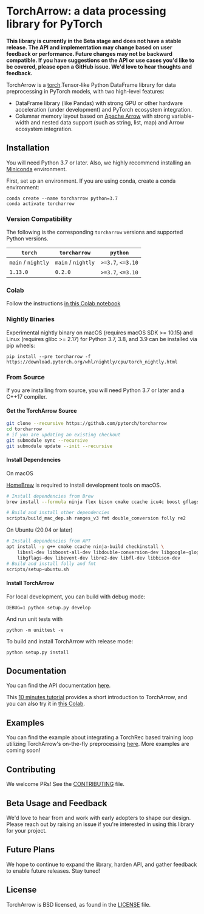 # TorchArrow: a data processing library for PyTorch

**This library is currently in the Beta stage and does not have a stable release. The API and implementation may change based on
user feedback or performance. Future changes may not be backward compatible.
If you have suggestions on the API or use cases you'd like to be covered, please open a
GitHub issue. We'd love to hear thoughts and feedback.**

TorchArrow is a [torch](https://github.com/pytorch/pytorch).Tensor-like Python DataFrame library for data preprocessing in PyTorch models, with two high-level features:

* DataFrame library (like Pandas) with strong GPU or other hardware acceleration (under development) and PyTorch ecosystem integration.
* Columnar memory layout based on [Apache Arrow](https://arrow.apache.org/docs/format/Columnar.html#physical-memory-layout) with strong variable-width and nested data support (such as string, list, map) and Arrow ecosystem integration.

## Installation

You will need Python 3.7 or later. Also, we highly recommend installing an [Miniconda](https://docs.conda.io/en/latest/miniconda.html#latest-miniconda-installer-links) environment.

First, set up an environment. If you are using conda, create a conda environment:
```
conda create --name torcharrow python=3.7
conda activate torcharrow
```

### Version Compatibility

The following is the corresponding `torcharrow` versions and supported Python versions.

| `torch`            | `torcharrow`        | `python`          |
| ------------------ | ------------------ | ----------------- |
| `main` / `nightly` | `main` / `nightly` | `>=3.7`, `<=3.10` |
| `1.13.0`           | `0.2.0`            | `>=3.7`, `<=3.10` |


### Colab

Follow the instructions [in this Colab notebook](https://colab.research.google.com/drive/1S0ldwN7qNM37E4WZnnAEnzn1DWnAQ6Vt)

### Nightly Binaries

Experimental nightly binary on macOS (requires macOS SDK >= 10.15) and Linux (requires glibc >= 2.17) for Python 3.7, 3.8, and 3.9 can be installed via pip wheels:
```
pip install --pre torcharrow -f https://download.pytorch.org/whl/nightly/cpu/torch_nightly.html
```

### From Source

If you are installing from source, you will need Python 3.7 or later and a C++17 compiler.

#### Get the TorchArrow Source
```bash
git clone --recursive https://github.com/pytorch/torcharrow
cd torcharrow
# if you are updating an existing checkout
git submodule sync --recursive
git submodule update --init --recursive
```

#### Install Dependencies

On macOS

[HomeBrew](https://brew.sh/) is required to install development tools on macOS.

```bash
# Install dependencies from Brew
brew install --formula ninja flex bison cmake ccache icu4c boost gflags glog libevent

# Build and install other dependencies
scripts/build_mac_dep.sh ranges_v3 fmt double_conversion folly re2
```

On Ubuntu (20.04 or later)
```bash
# Install dependencies from APT
apt install -y g++ cmake ccache ninja-build checkinstall \
    libssl-dev libboost-all-dev libdouble-conversion-dev libgoogle-glog-dev \
    libgflags-dev libevent-dev libre2-dev libfl-dev libbison-dev
# Build and install folly and fmt
scripts/setup-ubuntu.sh
```

#### Install TorchArrow
For local development, you can build with debug mode:
```
DEBUG=1 python setup.py develop
```

And run unit tests with
```
python -m unittest -v
```

To build and install TorchArrow with release mode:
```
python setup.py install
```


## Documentation
You can find the API documentation [here](https://pytorch.org/torcharrow/).

This [10 minutes tutorial](https://github.com/pytorch/torcharrow/blob/main/tutorial/tutorial.ipynb) provides a short introduction to TorchArrow, and you can also try it in [this Colab](https://colab.research.google.com/drive/1mQ3S6dwmU-zhBe2Tdvq_VRAnjQ3paiay).

## Examples
You can find the example about integrating a TorchRec based training loop utilizing TorchArrow's on-the-fly preprocessing
[here](https://github.com/pytorch/torchrec/tree/main/examples/torcharrow). More examples are coming soon!

## Contributing

We welcome PRs! See the [CONTRIBUTING](CONTRIBUTING.md) file.

## Beta Usage and Feedback

We'd love to hear from and work with early adopters to shape our design. Please reach out by raising an issue if you're
interested in using this library for your project.

## Future Plans
We hope to continue to expand the library, harden API, and gather feedback to enable future releases. Stay tuned!

## License

TorchArrow is BSD licensed, as found in the [LICENSE](LICENSE) file.
